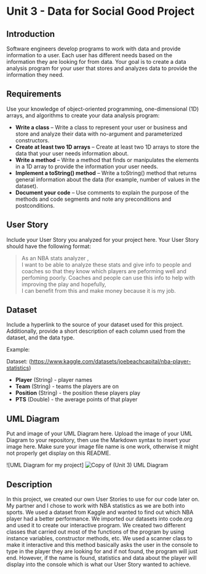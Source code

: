 # Unit 3 - Data for Social Good Project 

## Introduction 

Software engineers develop programs to work with data and provide information to a user. Each user has different needs based on the information they are looking for from data. Your goal is to create a data analysis program for your user that stores and analyzes data to provide the information they need. 

## Requirements 

Use your knowledge of object-oriented programming, one-dimensional (1D) arrays, and algorithms to create your data analysis program: 
- **Write a class** – Write a class to represent your user or business and store and analyze their data with no-argument and parameterized constructors. 
- **Create at least two 1D arrays** – Create at least two 1D arrays to store the data that your user needs information about. 
- **Write a method** – Write a method that finds or manipulates the elements in a 1D array to provide the information your user needs. 
- **Implement a toString() method** – Write a toString() method that returns general information about the data (for example, number of values in the dataset). 
- **Document your code** – Use comments to explain the purpose of the methods and code segments and note any preconditions and postconditions. 

## User Story 

Include your User Story you analyzed for your project here. Your User Story should have the following format: 

> As an NBA stats analyzer , <br> 
> I want to be able to analyze these stats and give info to people and coaches so that they know which players are peforming well and perfoming poorly. Coaches and people can use this info to help with improving the play and hopefully, <br> 
>  I can benefit from this and make money because it is my job.

## Dataset 

Include a hyperlink to the source of your dataset used for this project. Additionally, provide a short description of each column used from the dataset, and the data type. 

Example: 

Dataset: (https://www.kaggle.com/datasets/joebeachcapital/nba-player-statistics) 
- **Player** (String) - player names
- **Team** (String) - teams the players are on
- **Position** (String) - the position these players play
- **PTS** (Double) - the average points of that player

## UML Diagram 

Put and image of your UML Diagram here. Upload the image of your UML Diagram to your repository, then use the Markdown syntax to insert your image here. Make sure your image file name is one work, otherwise it might not properly get display on this README. 

![UML Diagram for my project] ![Copy of (Unit 3) UML Diagram](https://github.com/user-attachments/assets/d4271550-bcd1-4a9d-abe9-9d770a357117)


## Description 

In this project, we created our own User Stories to use for our code later on. My partner and I chose to work with NBA statistics as we are both into sports. We used a dataset from Kaggle and wanted to find out which NBA player had a better performance. We imported our datasets into code.org and used it to create our interactive program. We created two different classes that carried out most of the functions of the program by using instance variables, constructor methods, etc. We used a scanner class to make it interactive and this method basically asks the user in the console to type in the player they are looking for and if not found, the program will just end. However, if the name is found, statistics and data about the player will display into the console which is what our User Story wanted to achieve.
